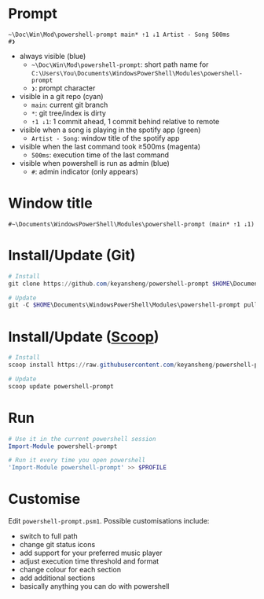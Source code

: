 # Prompt

```
~\Doc\Win\Mod\powershell-prompt main* ⇡1 ⇣1 Artist - Song 500ms
#❯
```

- always visible (blue)
  - `~\Doc\Win\Mod\powershell-prompt`: short path name for `C:\Users\You\Documents\WindowsPowerShell\Modules\powershell-prompt`
  - `❯`: prompt character
- visible in a git repo (cyan)
  - `main`: current git branch
  - `*`: git tree/index is dirty
  - `⇡1 ⇣1`: 1 commit ahead, 1 commit behind relative to remote
- visible when a song is playing in the spotify app (green)
  - `Artist - Song`: window title of the spotify app
- visible when the last command took ≥500ms (magenta)
  - `500ms`: execution time of the last command
- visible when powershell is run as admin (blue)
  - `#`: admin indicator (only appears)

# Window title

```
#~\Documents\WindowsPowerShell\Modules\powershell-prompt (main* ⇡1 ⇣1)
```

# Install/Update (Git)

```powershell
# Install
git clone https://github.com/keyansheng/powershell-prompt $HOME\Documents\WindowsPowerShell\Modules\powershell-prompt

# Update
git -C $HOME\Documents\WindowsPowerShell\Modules\powershell-prompt pull
```

# Install/Update ([Scoop](https://scoop.sh/))

```powershell
# Install
scoop install https://raw.githubusercontent.com/keyansheng/powershell-prompt/main/powershell-prompt.json

# Update
scoop update powershell-prompt
```

# Run

```powershell
# Use it in the current powershell session
Import-Module powershell-prompt

# Run it every time you open powershell
'Import-Module powershell-prompt' >> $PROFILE
```

# Customise

Edit `powershell-prompt.psm1`. Possible customisations include:

- switch to full path
- change git status icons
- add support for your preferred music player
- adjust execution time threshold and format
- change colour for each section
- add additional sections
- basically anything you can do with powershell

